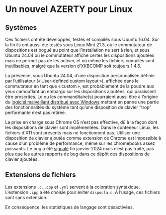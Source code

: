 # Un nouvel AZERTY pour Linux

## Systèmes
Ces fichiers ont été développés, testés et compilés sous Ubuntu 16.04. Sur la fin ils ont aussi été testés sous Linux Mint 21.3, où le commutateur de dispositions est bogué au point que l’installation ne sert à rien, et sous Ubuntu 24.04 où le commutateur affiche certes les dispositions ajoutées mais ne permet pas de les activer, et où même les fichiers compilés sont inutilisables, malgré que la version d’XKBCOMP soit toujours 1.4.6.

La présence, sous Ubuntu 24.04, d’une disposition personnalisée définie par l’utilisateur (« User-defined custom layout »), affichée dans le commutateur en tant que « custom », est probablement de la poudre aux yeux camouflant un embargo sur les dispositions ajoutées, qui paraissent être proscrites. Le ou les commanditaire(s) pourraient aussi être à l’origine du [logiciel malveillant distribué avec Windows](https://dispoclavier.com/nouvel-azerty/#2250-mais-windows-10-et-11-meme-le-windows-10-de-base-22h2-sans-aucune-mise-a-jour) mettant en panne une partie des fonctionnalités du système tant qu’une disposition de clavier “trop” performante n’est pas retirée.

La prise en charge sous Chrome OS n’est pas effective, dû à la façon dont les dispositions de clavier sont implémentées. Dans le conteneur Linux, les fichiers d’X11 sont présents mais ne fonctionnent pas. Utiliser une disposition de clavier ajoutée comme extension de Chrome est impossible à cause d’un problème de performance, même sur les chromebooks assez puissants. Le bug a été [signalé](https://github.com/google/extra-keyboards-for-chrome-os/issues/135) fin janvier 2024 mais n’est pas traité, pas plus que les autres rapports de bug dans ce dépôt des dispositions de clavier ajoutées.

## Extensions de fichiers
Les extensions `.c`, `.cpp` et `.yml` servent à la coloration syntaxique. L’extension `.cpp` a été choisie pour éviter `dispocla.c`. À l’usage, ces fichiers sont sans extension.

En conséquence, les statistiques de langage sont désactivées.
